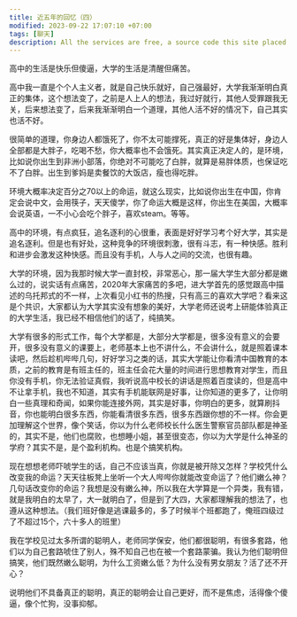 ```yaml
---
title: 近五年的回忆（四）
modified: 2023-09-22 17:07:10 +07:00
tags: [聊天]
description: All the services are free, a source code this site placed on github repository and intergration with netlify service, another service that you can use is github page for hosting your own static site.
---
```


 高中的生活是快乐但傻逼，大学的生活是清醒但痛苦。

高中我一直是个个人主义者，就是自己快乐就好，自己强最好，大学我渐渐明白真正的集体，这个想法变了，之前是人上人的想法，我过好就行，其他人受罪跟我无关，后来想法变了，后来我渐渐明白一个道理，其他人活不好的情况下，自己其实也活不好。

很简单的道理，你身边人都饿死了，你不太可能撑死，真正的好是集体好，身边人全部都是大胖子，吃喝不愁，你大概率也不会饿死。其实真正决定人的，是环境，比如说你出生到非洲小部落，你绝对不可能吃了白胖，就算是易胖体质，也保证吃不了白胖。出生到爹妈是卖餐饮的大饭店，瘦也得吃胖。

环境大概率决定百分之70以上的命运，就这么现实，比如说你出生在中国，你肯定会说中文，会用筷子，天天傻学，你了命运大概是这样，你出生在美国，大概率会说英语，一不小心会吃个胖子，喜欢steam。等等。

高中的环境，有点疯狂，追名逐利的心很重，表面是好好学习考个好大学，其实是追名逐利。但是也有好处，这种竞争的环境很刺激，很有斗志，有一种快感。胜利和进步会激发这种快感。而且没有手机，人与人之间的交流，也很有趣。

大学的环境，因为我那时候大学一直封校，非常恶心，那一届大学生大部分都是嫩么过的，说实话有点痛苦，2020年大家痛苦的多吧，进大学首先的感觉跟高中描述的乌托邦式的不一样，上次看见小红书的热搜，只有高三的喜欢大学吧？看来这是个共识，大家都认为大学其实没有想象的美好，大学老师还说考上研能体验真正的大学生活，我已经不相信他们的话了，纯搞笑。

大学有很多的形式工作，每个大学都是，大部分大学都是，很多没有意义的会要开，很多没有意义的课要上，老师基本上也不讲什么，不会讲什么，就是照着课本读吧，然后趁机哔哔几句，好好学习之类的话，其实大学能让你看清中国教育的本质，之前的教育是有班主任的，班主任会花大量的时间进行思想教育对学生，而且你没有手机，你无法验证真假，我听说高中校长的讲话是照着百度读的，但是高中不让拿手机，我也不知道，其实有手机能联网是好事，让你知道的更多了，让你明白一些真理和奇闻，如果你能连接外网，其实是好事，你明白的更多，就算刷抖音，你也能明白很多东西，你能看清很多东西，很多东西跟你想的不一样。你会更加理解这个世界，像个笑话，你以为什么老师校长什么医生警察官员部队都是神圣的，其实不是，他们也腐败，也想睡小姐，甚至很变态，你以为大学是什么神圣的学府？其实不是，是个盈利机构。也是个搞笑机构。

现在想想老师吓唬学生的话，自己不应该当真，你就是被开除又怎样？学校凭什么改变我的命运？天天往板凳上坐听一个大人哔哔你就能改变命运了？他们嫩么神？几句话改变你的命运？我想是没有嫩么神，所以我在大学算是一个异类，我有错，就是我明白的太早了，大一就明白了，但是到了大四，大家都理解我的想法了，也遵从这种想法。（我们班好像是逃课最多的，多了时候半个班都跑了，俺班四级过了不超过15个，六十多人的班里）

我在学校见过太多所谓的聪明人，老师同学保安，他们都很聪明，有很多套路，他们以为自己套路唬住了别人，殊不知自己也在被一个套路蒙骗。我认为他们聪明但搞笑，他们既然嫩么聪明，为什么工资嫩么低？为什么没有男女朋友？活了还不开心？

说明他们不具备真正的聪明，真正的聪明会让自己更好，而不是焦虑，活得像个傻逼，像个忙狗，没事抑郁。











